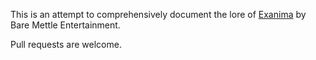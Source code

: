 This is an attempt to comprehensively document the lore of [Exanima](https://www.baremettle.com/games/) by Bare Mettle Entertainment.

Pull requests are welcome.
